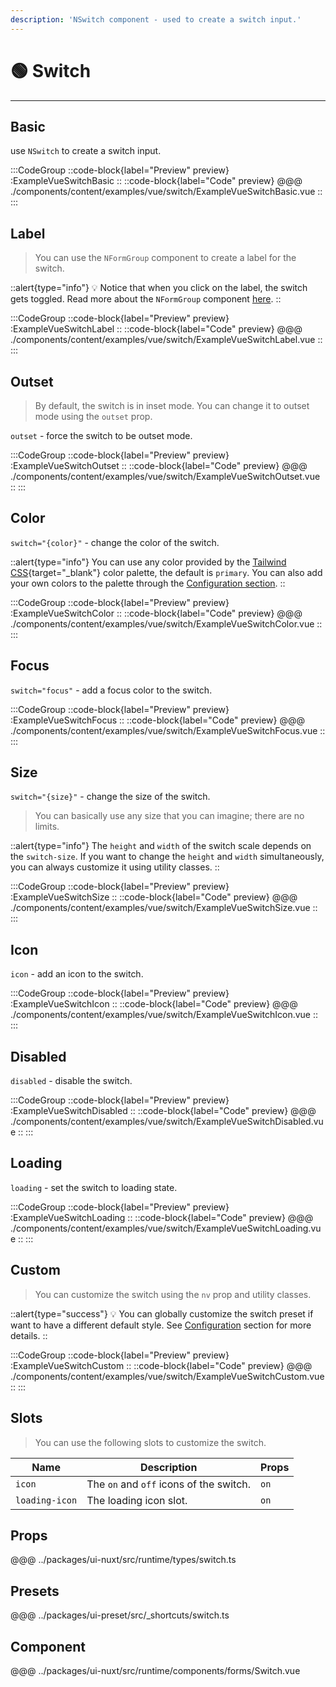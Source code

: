 ```yaml
---
description: 'NSwitch component - used to create a switch input.'
---
```


# 🟢 Switch

---

## Basic

use `NSwitch` to create a switch input.

:::CodeGroup
  ::code-block{label="Preview" preview}
    :ExampleVueSwitchBasic
  ::
  ::code-block{label="Code" preview}
@@@ ./components/content/examples/vue/switch/ExampleVueSwitchBasic.vue
  ::
:::

## Label

> You can use the `NFormGroup` component to create a label for the switch.

::alert{type="info"}
💡 Notice that when you click on the label, the switch gets toggled. Read more about the `NFormGroup` component [here](/components/forms/form-group).
::

:::CodeGroup
  ::code-block{label="Preview" preview}
    :ExampleVueSwitchLabel
  ::
  ::code-block{label="Code" preview}
@@@ ./components/content/examples/vue/switch/ExampleVueSwitchLabel.vue
  ::
:::

## Outset

> By default, the switch is in inset mode. You can change it to outset mode using the `outset` prop. 

`outset` - force the switch to be outset mode.

:::CodeGroup
  ::code-block{label="Preview" preview}
    :ExampleVueSwitchOutset
  ::
  ::code-block{label="Code" preview}
@@@ ./components/content/examples/vue/switch/ExampleVueSwitchOutset.vue
  ::
:::

## Color

`switch="{color}"` - change the color of the switch.

::alert{type="info"}
You can use any color provided by the [Tailwind CSS](https://tailwindcss.com/docs/customizing-colors){target="_blank"} color palette, the default is `primary`. You can also add your own colors to the palette through the [Configuration section](/guide/getting-started/configuration).
::

:::CodeGroup
  ::code-block{label="Preview" preview}
    :ExampleVueSwitchColor
  ::
  ::code-block{label="Code" preview}
@@@ ./components/content/examples/vue/switch/ExampleVueSwitchColor.vue
  ::
:::

## Focus

`switch="focus"` - add a focus color to the switch.

:::CodeGroup
  ::code-block{label="Preview" preview}
    :ExampleVueSwitchFocus
  ::
  ::code-block{label="Code" preview}
@@@ ./components/content/examples/vue/switch/ExampleVueSwitchFocus.vue
  ::
:::

## Size

`switch="{size}"` - change the size of the switch.

> You can basically use any size that you can imagine; there are no limits.

::alert{type="info"}
The `height` and `width` of the switch scale depends on the `switch-size`. If you want to change the `height` and `width` simultaneously, you can always customize it using utility classes.
::

:::CodeGroup
  ::code-block{label="Preview" preview}
    :ExampleVueSwitchSize
  ::
  ::code-block{label="Code" preview}
@@@ ./components/content/examples/vue/switch/ExampleVueSwitchSize.vue
  ::
:::

## Icon

`icon` - add an icon to the switch.

:::CodeGroup
  ::code-block{label="Preview" preview}
    :ExampleVueSwitchIcon
  ::
  ::code-block{label="Code" preview}
@@@ ./components/content/examples/vue/switch/ExampleVueSwitchIcon.vue
  ::
:::

## Disabled

`disabled` - disable the switch.

:::CodeGroup
  ::code-block{label="Preview" preview}
    :ExampleVueSwitchDisabled
  ::
  ::code-block{label="Code" preview}
@@@ ./components/content/examples/vue/switch/ExampleVueSwitchDisabled.vue
  ::
:::

## Loading

`loading` - set the switch to loading state.

:::CodeGroup
  ::code-block{label="Preview" preview}
    :ExampleVueSwitchLoading
  ::
  ::code-block{label="Code" preview}
@@@ ./components/content/examples/vue/switch/ExampleVueSwitchLoading.vue
  ::
:::

## Custom

> You can customize the switch using the `nv` prop and utility classes.

::alert{type="success"}
💡 You can globally customize the switch preset if want to have a different default style. See [Configuration](/guide/getting-started/configuration) section for more details.
::

:::CodeGroup
  ::code-block{label="Preview" preview}
    :ExampleVueSwitchCustom
  ::
  ::code-block{label="Code" preview}
@@@ ./components/content/examples/vue/switch/ExampleVueSwitchCustom.vue
  ::
:::

## Slots

> You can use the following slots to customize the switch.

| Name           | Description                             | Props |
| -------------- | --------------------------------------- | ----- |
| `icon`         | The `on` and `off` icons of the switch. | `on`  |
| `loading-icon` | The loading icon slot.                  | `on`  |

## Props
@@@ ../packages/ui-nuxt/src/runtime/types/switch.ts

## Presets
@@@ ../packages/ui-preset/src/_shortcuts/switch.ts

## Component
@@@ ../packages/ui-nuxt/src/runtime/components/forms/Switch.vue
